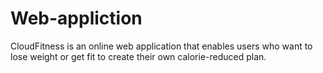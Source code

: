 # Web-appliction
CloudFitness is an online web application that enables users who want to lose weight or get fit to create their own calorie-reduced plan.
